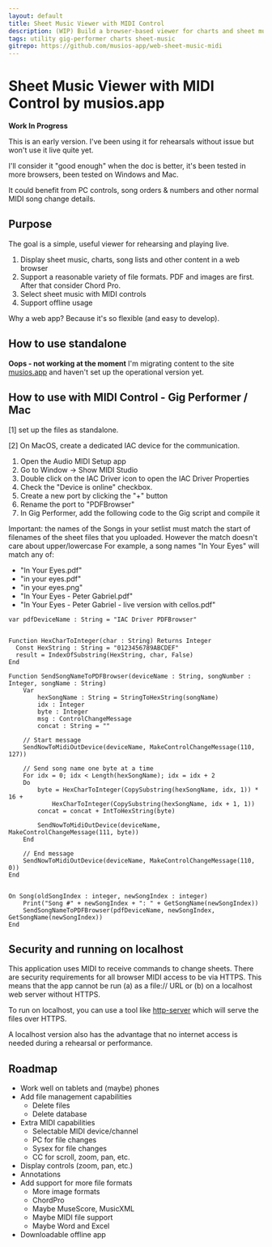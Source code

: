 ```yaml
---
layout: default
title: Sheet Music Viewer with MIDI Control
description: (WIP) Build a browser-based viewer for charts and sheet music that is controlled by MIDI
tags: utility gig-performer charts sheet-music
gitrepo: https://github.com/musios-app/web-sheet-music-midi
---
```


# Sheet Music Viewer with MIDI Control by musios.app

<div class="alert alert-warning" role="alert">
<b>Work In Progress</b>

This is an early version. I've been using it for rehearsals without issue but won't use it live quite yet.

I'll consider it "good enough" when the doc is better, it's been tested in more browsers, been tested on Windows and Mac. 

It could benefit from PC controls, song orders & numbers and other normal MIDI song change details.
</div>

## Purpose

The goal is a simple, useful viewer for rehearsing and playing live.

1. Display sheet music, charts, song lists and other content in a web browser
2. Support a reasonable variety of file formats.  PDF and images are first. After that consider Chord Pro.
3. Select sheet music with MIDI controls
4. Support offline usage

Why a web app? Because it's so flexible (and easy to develop).


## How to use standalone

<div class="alert alert-warning" role="alert">
<b>Oops - not working at the moment</b>
I'm migrating content to the site <a href="https://musios.app">musios.app</a> and haven't set up the operational version yet.
</div>

<div style="display: none">
1. Go to: https://www.musios.app/projects/web-sheet-music-midi
2. Drag and drop PDF and/or image files onto the drop panel (top right)
3. Select sheet music from the drop-down list (top center)
</s>

Notes:

* It's easier to use if your filenames are clear. e.g. "In Your Eyes - Peter Gabriel.pdf"
* The uploads are stored in your browser's local storage. You don't need to upload the files for each session.
* Current supported file formats are PDF, PNG, and JPEG.
</div>


## How to use with MIDI Control - Gig Performer / Mac

[1] set up the files as standalone.

[2] On MacOS, create a dedicated IAC device for the communication.

1. Open the Audio MIDI Setup app
2. Go to Window -> Show MIDI Studio
3. Double click on the IAC Driver icon to open the IAC Driver Properties
4. Check the "Device is online" checkbox.
5. Create a new port by clicking the "+" button
6. Rename the port to "PDFBrowser"
7. In Gig Performer, add the following code to the Gig script and compile it

Important: the names of the Songs in your setlist must match the start of filenames of the sheet files that you uploaded.  However the match doesn't care about upper/lowercase For example, a song names "In Your Eyes" will match any of:

* "In Your Eyes.pdf"
* "in your eyes.pdf"
* "in your eyes.png"
* "In Your Eyes - Peter Gabriel.pdf"
* "In Your Eyes - Peter Gabriel - live version with cellos.pdf"

```
var pdfDeviceName : String = "IAC Driver PDFBrowser"


Function HexCharToInteger(char : String) Returns Integer
  Const HexString : String = "0123456789ABCDEF"
  result = IndexOfSubstring(HexString, char, False)
End

Function SendSongNameToPDFBrowser(deviceName : String, songNumber : Integer, songName : String)
    Var
        hexSongName : String = StringToHexString(songName)
        idx : Integer
        byte : Integer
        msg : ControlChangeMessage 
        concat : String = ""

    // Start message
    SendNowToMidiOutDevice(deviceName, MakeControlChangeMessage(110, 127))

    // Send song name one byte at a time
    For idx = 0; idx < Length(hexSongName); idx = idx + 2
    Do
        byte = HexCharToInteger(CopySubstring(hexSongName, idx, 1)) * 16 + 
            HexCharToInteger(CopySubstring(hexSongName, idx + 1, 1))
        concat = concat + IntToHexString(byte)

        SendNowToMidiOutDevice(deviceName, MakeControlChangeMessage(111, byte))
    End

    // End message
    SendNowToMidiOutDevice(deviceName, MakeControlChangeMessage(110, 0))
End


On Song(oldSongIndex : integer, newSongIndex : integer)
    Print("Song #" + newSongIndex + ": " + GetSongName(newSongIndex))
    SendSongNameToPDFBrowser(pdfDeviceName, newSongIndex, GetSongName(newSongIndex))
End
```


## Security and running on localhost

This application uses MIDI to receive commands to change sheets.
There are security requirements for all browser MIDI access to be via HTTPS.
This means that the app cannot be run (a) as a file:// URL or (b) on a localhost web server without HTTPS.

To run on localhost, you can use a tool like [http-server](https://github.com/http-party/http-server#readme) which will serve the files over HTTPS.

A localhost version also has the advantage that no internet access is needed during a rehearsal or performance.


## Roadmap

* Work well on tablets and (maybe) phones
* Add file management capabilities
  * Delete files
  * Delete database
* Extra MIDI capabilities
  * Selectable MIDI device/channel
  * PC for file changes
  * Sysex for file changes
  * CC for scroll, zoom, pan, etc.
* Display controls (zoom, pan, etc.)
* Annotations
* Add support for more file formats
  * More image formats
  * ChordPro
  * Maybe MuseScore, MusicXML
  * Maybe MIDI file support
  * Maybe Word and Excel
* Downloadable offline app

